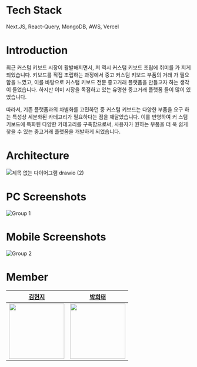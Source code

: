# Tech Stack
Next.JS, React-Query, MongoDB, AWS, Vercel

# Introduction
최근 커스텀 키보드 시장이 활발해지면서, 저 역시 커스텀 키보드 조립에 취미를 가
지게 되었습니다. 키보드를 직접 조립하는 과정에서 중고 커스텀 키보드 부품의 거래
가 필요함을 느꼈고, 이를 바탕으로 커스텀 키보드 전문 중고거래 플랫폼을 만들고자
하는 생각이 들었습니다. 하지만 이미 시장을 독점하고 있는 유명한 중고거래 플랫폼
들이 많이 있었습니다.

따라서, 기존 플랫폼과의 차별화를 고민하던 중 커스텀 키보드는 다양한 부품을 요구
하는 특성상 세분화된 카테고리가 필요하다는 점을 깨달았습니다. 이를 반영하여 커
스텀 키보드에 특화된 다양한 카테고리를 구축함으로써, 사용자가 원하는 부품을 더
욱 쉽게 찾을 수 있는 중고거래 플랫폼을 개발하게 되었습니다.

# Architecture
![제목 없는 다이어그램 drawio (2)](https://github.com/user-attachments/assets/175f224e-ff4b-4f81-92ba-49c63dff9de0)

# PC Screenshots
![Group 1](https://github.com/user-attachments/assets/cf0b4ba7-a2cd-4c4e-801d-b3330a72207e)


# Mobile Screenshots
![Group 2](https://github.com/user-attachments/assets/27d2009b-9a17-4f3a-bc52-9de026ea10d0)



# Member
| [김현지](https://github.com/licakim) | [박희태](https://github.com/heeeete) |
| :---: | :---: |
| <img src="https://avatars.githubusercontent.com/u/103026721?v=4" width="150"/> | <img src="https://avatars.githubusercontent.com/u/101648575?v=4" width="150"/> | 
